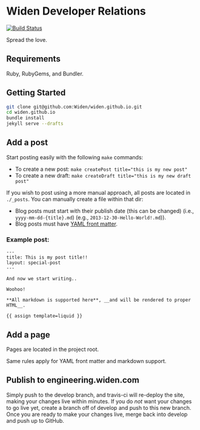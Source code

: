 # Widen Developer Relations

[![Build Status](https://travis-ci.org/Widen/widen.github.io.svg?branch=develop)](https://travis-ci.org/Widen/widen.github.io)


Spread the love.

## Requirements

Ruby, RubyGems, and Bundler.

## Getting Started

```sh
git clone git@github.com:Widen/widen.github.io.git
cd widen.github.io
bundle install
jekyll serve --drafts
```

## Add a post

Start posting easily with the following `make` commands:

* To create a new post: `make createPost title="this is my new post"`
* To create a new draft: `make createDraft title="this is my new draft post"`

If you wish to post using a more manual approach, all posts are located in `./_posts`. You can manually create a file within that dir:

* Blog posts must start with their publish date (this can be changed) (i.e., `yyyy-mm-dd-{title}.md`) (e.g., `2013-12-30-Hello-World!.md`)).
* Blog posts must have [YAML front matter](http://jekyllrb.com/docs/frontmatter/).

### Example post:

```
---
title: This is my post title!!
layout: special-post
---

And now we start writing..

Woohoo!

**All markdown is supported here**, __and will be rendered to proper HTML__.

{{ assign template=liquid }}
```

## Add a page

Pages are located in the project root.

Same rules apply for YAML front matter and markdown support.


## Publish to engineering.widen.com

Simply push to the develop branch, and travis-ci will re-deploy the site, making your changes live within minutes. If you do _not_ want your changes to go live yet, create a branch off of develop and push to this new branch. Once you are ready to make your changes live, merge back into develop and push up to GitHub.
